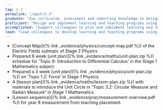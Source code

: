 ```yaml
---
tag: 2-3
permalink: "/apst/2-3"
graduate: "Use curriculum, assessment and reporting knowledge to design learning sequences and lesson plans."
proficient: "Design and implement learning and teaching programs using knowledge of curriculum, assessment and reporting requirements." 
accomplished: "Support colleagues to plan and implement learning and teaching programs using contemporary knowledge and understanding of curriculum, assessment and reporting requirements."
lead: "Lead colleagues to develop learning and teaching programs using comprehensive knowledge of curriculum, assessment and reporting requirements."
---
```

* [Concept Map]({% link _evidence/physics/concept-map.pdf %}) of the Electric Fields subtopic of Stage 2 Physics
* Prepared 6 week [unit plan]({% link _evidence/maths/unit-plan.zip %}) schedule for 'Topic 6: Introduction to Differential Calculus' in the Stage 1 Mathematics subject.
* Prepared a 3 week [unit plan]({% link _evidence/physics/unit-plan.zip %}) on 'Topic 1.2: Force' in Stage 1 Physics.
* A [lesson plan]({% link _evidence/maths/lesson-plan.zip %}) with materials to introduce the Unit Circle in “Topic 3.2: Circular Measure and Radian Measure” in Stage 1 Mathematics 
* [Lesson sequence]({% link _evidence/prac/measurement-overview.pdf %}) for year 8 measurement from teaching placement.
